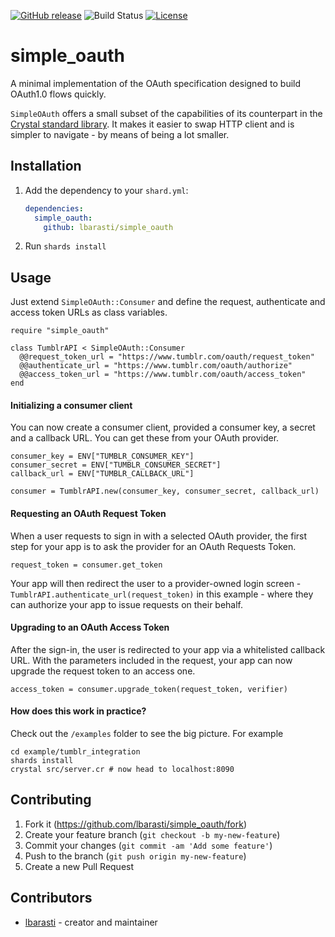 [![GitHub release](https://img.shields.io/github/release/lbarasti/simple_oauth.svg)](https://github.com/lbarasti/simple_oauth/releases)
![Build Status](https://github.com/lbarasti/simple_oauth/workflows/build/badge.svg)
[![License](https://img.shields.io/badge/license-MIT-blue.svg)](https://opensource.org/licenses/MIT)

# simple_oauth

A minimal implementation of the OAuth specification designed to build OAuth1.0 flows quickly.

`SimpleOAuth` offers a small subset of the capabilities of its counterpart in the [Crystal standard library](https://crystal-lang.org/api/latest/OAuth.html). It makes it easier to swap HTTP client and is simpler to navigate - by means of being a lot smaller.

## Installation

1. Add the dependency to your `shard.yml`:

   ```yaml
   dependencies:
     simple_oauth:
       github: lbarasti/simple_oauth
   ```

2. Run `shards install`

## Usage

Just extend `SimpleOAuth::Consumer` and define the request, authenticate and access token URLs as class variables.
```crystal
require "simple_oauth"

class TumblrAPI < SimpleOAuth::Consumer
  @@request_token_url = "https://www.tumblr.com/oauth/request_token"
  @@authenticate_url = "https://www.tumblr.com/oauth/authorize"
  @@access_token_url = "https://www.tumblr.com/oauth/access_token"
end
```

#### Initializing a consumer client
You can now create a consumer client, provided a consumer key, a secret and a callback URL. You can get these from your OAuth provider.

```crystal
consumer_key = ENV["TUMBLR_CONSUMER_KEY"]
consumer_secret = ENV["TUMBLR_CONSUMER_SECRET"]
callback_url = ENV["TUMBLR_CALLBACK_URL"]

consumer = TumblrAPI.new(consumer_key, consumer_secret, callback_url)
```

#### Requesting an OAuth Request Token
When a user requests to sign in with a selected OAuth provider, the first step for your app is to ask the provider for an OAuth Requests Token.
```crystal
request_token = consumer.get_token
```
Your app will then redirect the user to a provider-owned login screen - `TumblrAPI.authenticate_url(request_token)` in this example - where they can authorize your app to issue requests on their behalf.

#### Upgrading to an OAuth Access Token
After the sign-in, the user is redirected to your app via a whitelisted callback URL. With the parameters included in the request, your app can now upgrade the request token to an access one.
```crystal
access_token = consumer.upgrade_token(request_token, verifier)
```

#### How does this work in practice?
Check out the `/examples` folder to see the big picture. For example
```
cd example/tumblr_integration
shards install
crystal src/server.cr # now head to localhost:8090
```

## Contributing

1. Fork it (<https://github.com/lbarasti/simple_oauth/fork>)
2. Create your feature branch (`git checkout -b my-new-feature`)
3. Commit your changes (`git commit -am 'Add some feature'`)
4. Push to the branch (`git push origin my-new-feature`)
5. Create a new Pull Request

## Contributors

- [lbarasti](https://github.com/lbarasti) - creator and maintainer
